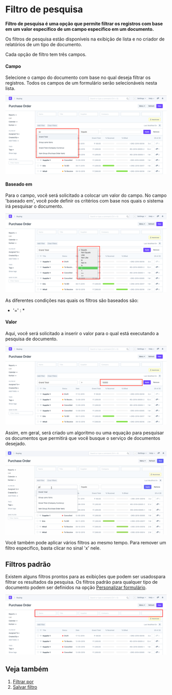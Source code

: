 # Filtro de pesquisa


**Filtro de pesquisa é uma opção que permite filtrar os registros com base em um valor específico de um campo específico em um documento.**


Os filtros de pesquisa estão disponíveis na exibição de lista e no criador de relatórios de um tipo de documento.


Cada opção de filtro tem três campos.


#### Campo


Selecione o campo do documento com base no qual deseja filtrar os registros. Todos os campos de um formulário serão selecionáveis ​​nesta lista.


![Filtro de pesquisa](/files/using-search-filer-1.png)


#### Baseado em


Para o campo, você será solicitado a colocar um valor do campo. No campo 'baseado em', você pode definir os critérios com base nos quais o sistema irá pesquisar o documento.


![Filtro de pesquisa](/files/using-search-filter-2.png)


As diferentes condições nas quais os filtros são baseados são:


* '=' :
\*


#### Valor


Aqui, você será solicitado a inserir o valor para o qual está executando a pesquisa de documento.


![Filtro de pesquisa](/files/using-search-filter-3.png)


Assim, em geral, será criado um algoritmo ou uma equação para pesquisar os documentos que permitirá que você busque o serviço de documentos desejado.


![Filtro de pesquisa](/files/using-search-filter.gif)


Você também pode aplicar vários filtros ao mesmo tempo. Para remover um filtro específico, basta clicar no sinal 'x' nele.


## Filtros padrão


Existem alguns filtros prontos para as exibições que podem ser usados ​​para filtrar os resultados da pesquisa. Os filtros padrão para qualquer tipo de documento podem ser definidos na opção [Personalizar formulário](/docs/pt/customize-erpnext/custom-field#12-more-properties). 


![Filtro de pesquisa](/files/using-search-filter-4.png)


## Veja também


1. [Filtrar por](/docs/pt/using-erpnext/filter-by)
2. [Salvar filtro](/docs/pt/using-erpnext/save-filter)


